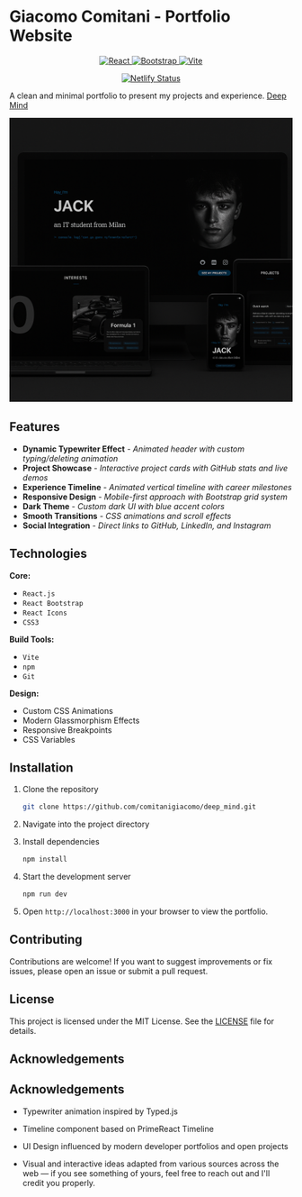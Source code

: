 # Giacomo Comitani - Portfolio Website

<p align="center">
  <a href="https://reactjs.org/">
    <img src="https://img.shields.io/badge/React-20232A?style=for-the-badge&logo=react&logoColor=61DAFB" alt="React" />
  </a>
  <a href="https://getbootstrap.com/">
    <img src="https://img.shields.io/badge/Bootstrap-563D7C?style=for-the-badge&logo=bootstrap&logoColor=white" alt="Bootstrap" />
  </a>
  <a href="https://vitejs.dev/">
    <img src="https://img.shields.io/badge/Vite-B73BFE?style=for-the-badge&logo=vite&logoColor=FFD62E" alt="Vite" />
  </a>
</p>

<p align="center">
  <a href="https://app.netlify.com/projects/jacksdeepmind/deploys">
    <img src="https://api.netlify.com/api/v1/badges/2f39e815-3b18-48ba-902e-5b17104eb25c/deploy-status" alt="Netlify Status" />
  </a>
</p>

A clean and minimal portfolio to present my projects and experience. [Deep Mind](https://jacksdeepmind.netlify.app/)

![Portfolio Screenshot](/public/Deep.png)

## Features

- **Dynamic Typewriter Effect** - *Animated header with custom typing/deleting animation*  
- **Project Showcase** - *Interactive project cards with GitHub stats and live demos*  
- **Experience Timeline** - *Animated vertical timeline with career milestones*  
- **Responsive Design** - *Mobile-first approach with Bootstrap grid system*  
- **Dark Theme** - *Custom dark UI with blue accent colors*  
- **Smooth Transitions** - *CSS animations and scroll effects* 
- **Social Integration** - *Direct links to GitHub, LinkedIn, and Instagram*  

## Technologies

**Core:**  
- `React.js`  
- `React Bootstrap`  
- `React Icons`  
- `CSS3`  

**Build Tools:**  
- `Vite`  
- `npm`  
- `Git`  

**Design:**  
- Custom CSS Animations  
- Modern Glassmorphism Effects  
- Responsive Breakpoints  
- CSS Variables  

## Installation

1. Clone the repository  
   ```bash
   git clone https://github.com/comitanigiacomo/deep_mind.git
   ```
2. Navigate into the project directory

3. Install dependencies
   ```bash
   npm install
   ```
4. Start the development server
   ```bash
   npm run dev
   ```
5. Open `http://localhost:3000` in your browser to view the portfolio.

## Contributing

Contributions are welcome! If you want to suggest improvements or fix issues, please open an issue or submit a pull request.

## License

This project is licensed under the MIT License. See the [LICENSE](./LICENSE) file for details.

## Acknowledgements

## Acknowledgements

- Typewriter animation inspired by Typed.js

- Timeline component based on PrimeReact Timeline

- UI Design influenced by modern developer portfolios and open projects

- Visual and interactive ideas adapted from various sources across the web — if you see something of yours, feel free to reach out and I'll credit you properly.
